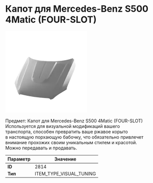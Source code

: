 # Капот для Mercedes-Benz S500 4Matic (FOUR-SLOT)

![Item Image](../img/2814.webp?raw=true)

Предмет: Капот для Mercedes-Benz S500 4Matic (FOUR-SLOT)<br>Используется для визуальной модификаций вашего<br>транспорта, способен превратить ваше ржавое корыто<br>в настоящую порхающую бабочку, что обязательно привлечет<br>внимание прохожих своим уникальным стилем и красотой.<br>Можно передавать и продавать.


| Параметр | Значение |
|----------|----------|
| **ID** | 2814 |
| **Тип** | ITEM_TYPE_VISUAL_TUNING |

